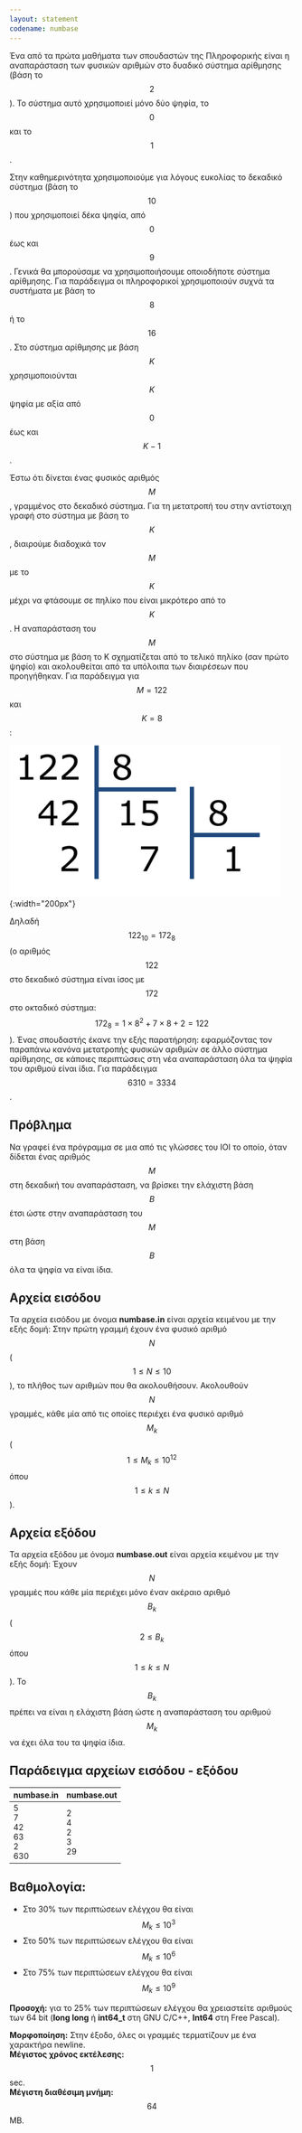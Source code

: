 ```yaml
---
layout: statement
codename: numbase
---
```


Ένα από τα πρώτα μαθήματα των σπουδαστών της Πληροφορικής είναι η αναπαράσταση των φυσικών αριθμών στο δυαδικό σύστημα αρίθμησης (βάση το $$2$$). Το σύστημα αυτό χρησιμοποιεί μόνο δύο ψηφία, το $$0$$ και το $$1$$.

Στην καθημερινότητα χρησιμοποιούμε για λόγους ευκολίας το δεκαδικό σύστημα (βάση το $$10$$) που χρησιμοποιεί δέκα ψηφία, από $$0$$ έως και $$9$$. Γενικά θα μπορούσαμε να χρησιμοποιήσουμε οποιοδήποτε σύστημα αρίθμησης. Για παράδειγμα οι πληροφορικοί χρησιμοποιούν συχνά τα συστήματα με βάση το $$8$$ ή το $$16$$. Στο σύστημα αρίθμησης με βάση $$K$$ χρησιμοποιούνται $$K$$ ψηφία με αξία από $$0$$ έως και $$K−1$$.

Έστω ότι δίνεται ένας φυσικός αριθμός $$M$$, γραμμένος στο δεκαδικό σύστημα. Για τη μετατροπή του στην αντίστοιχη γραφή στο σύστημα με βάση το $$K$$, διαιρούμε διαδοχικά τον $$M$$ με το $$K$$ μέχρι να φτάσουμε σε πηλίκο που είναι μικρότερο από το $$K$$. Η αναπαράσταση του $$M$$ στο σύστημα με βάση το K σχηματίζεται από το τελικό πηλίκο (σαν πρώτο ψηφίο) και ακολουθείται από τα υπόλοιπα των διαιρέσεων που προηγήθηκαν. Για παράδειγμα για $$M=122$$ και $$K=8$$:

![Παράδειγμα](/assets/26-pdp-c-numbase-example.png){:width="200px"}

Δηλαδή $$122_{10}=172_8$$ (ο αριθμός $$122$$ στο δεκαδικό σύστημα είναι ίσος με $$172$$ στο οκταδικό σύστημα: $$172_8=1\times 8^2+7\times 8+2=122$$). Ένας σπουδαστής έκανε την εξής παρατήρηση: εφαρμόζοντας τον παραπάνω κανόνα μετατροπής φυσικών αριθμών σε άλλο σύστημα αρίθμησης, σε κάποιες περιπτώσεις στη νέα αναπαράσταση όλα τα ψηφία του αριθμού είναι ίδια. Για παράδειγμα $$6310=3334$$.

## Πρόβλημα

Nα γραφεί ένα πρόγραμμα σε μια από τις γλώσσες του ΙΟΙ το οποίο, όταν δίδεται ένας αριθμός $$M$$ στη δεκαδική του αναπαράσταση, να βρίσκει την ελάχιστη βάση $$Β$$ έτσι ώστε στην αναπαράσταση του $$M$$ στη βάση $$Β$$ όλα τα ψηφία να είναι ίδια.

## Aρχεία εισόδου

Τα αρχεία εισόδου με όνομα **numbase.in** είναι αρχεία κειμένου με την εξής δομή: Στην πρώτη γραμμή έχουν ένα φυσικό αριθμό $$N$$ ($$1 \leq N \leq 10$$), το πλήθος των αριθμών που θα ακολουθήσουν. Ακολουθούν $$N$$ γραμμές, κάθε μία από τις οποίες περιέχει ένα φυσικό αριθμό $$M_k$$ ($$1 \leq M_k \leq 10^{12}$$ όπου $$1 \leq k \leq N$$).

## Aρχεία εξόδου

Τα αρχεία εξόδου με όνομα **numbase.out** είναι αρχεία κειμένου με την εξής δομή: Έχουν $$N$$ γραμμές που κάθε μία περιέχει μόνο έναν ακέραιο αριθμό $$B_k$$ ($$2 \leq Β_k$$ όπου $$1 \leq k \leq N$$). Το $$B_k$$ πρέπει να είναι η ελάχιστη βάση ώστε η αναπαράσταση του αριθμού $$M_k$$ να έχει όλα του τα ψηφία ίδια.

## Παράδειγμα αρχείων εισόδου - εξόδου


| **numbase.in**                         | **numbase.out** |
| ------------------------------------ | ------------- |
| 5 <br> 7 <br> 42 <br> 63 <br> 2 <br> 630 | 2 <br> 4 <br> 2 <br> 3 <br> 29 |

## Βαθμολογία:
 * Στο 30% των περιπτώσεων ελέγχου θα είναι $$M_k \leq 10^3$$
 * Στο 50% των περιπτώσεων ελέγχου θα είναι $$M_k \leq 10^6$$
 * Στο 75% των περιπτώσεων ελέγχου θα είναι $$M_k \leq 10^9$$

**Προσοχή:** για το 25% των περιπτώσεων ελέγχου θα χρειαστείτε αριθμούς των 64 bit (**long long** ή **int64_t** στη GNU C/C++, **Int64** στη Free Pascal).

**Mορφοποίηση:** Στην έξοδο, όλες οι γραμμές τερματίζουν με ένα χαρακτήρα newline. <br>
**Mέγιστος χρόνος εκτέλεσης:** $$1$$ sec. <br>
**Mέγιστη διαθέσιμη μνήμη:** $$64$$ MB.
